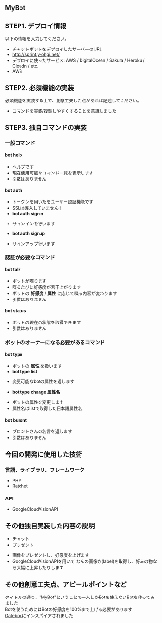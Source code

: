 MyBot
---

## STEP1. デプロイ情報
以下の情報を入力してください。
- チャットボットをデプロイしたサーバーのURL
 - http://sprint.y-ohgi.net/
- デプロイに使ったサービス: AWS / DigitalOcean / Sakura / Heroku / Cloudn / etc.
 - AWS

## STEP2. 必須機能の実装
必須機能を実装する上で、創意工夫した点があれば記述してください。
* コマンドを実装/複製しやすくすることを意識しました

## STEP3. 独自コマンドの実装

### 一般コマンド
#### bot help
* ヘルプです
* 現在使用可能なコマンド一覧を表示します
* 引数はありません

#### bot auth
* トークンを用いたをユーザー認証機能です
* SSLは導入していません！
* **bot auth signin**
 - サインインを行います
* **bot auth signup**
 - サインアップ行います

### 認証が必要なコマンド
#### bot talk
* ボットが喋ります
* 喋るたびに好感度が若干上がります
* ボットの **好感度** / **属性** に応じて喋る内容が変わります
* 引数はありません

#### bot status
* ボットの現在の状態を取得できます
* 引数はありません

### ボットのオーナーになる必要があるコマンド
#### bot type
* ボットの **属性** を扱います
* **bot type list**
 - 変更可能なbotの属性を返します
* **bot type change 属性名**
 - ボットの属性を変更します
 - 属性名はlistで取得した日本語属性名

#### bot buront
* ブロントさんの名言を返します
* 引数はありません


## 今回の開発に使用した技術
### 言語、ライブラリ、フレームワーク
* PHP
* Ratchet
### API
* GoogleCloudVisionAPI

## その他独自実装した内容の説明
* チャット
* プレゼント
 - 画像をプレゼントし、好感度を上げます
 - GoogleCloudVisionAPIを用いて なんの画像か(label)を取得し、好みの物なら大幅に上昇したりします

## その他創意工夫点、アピールポイントなど
タイトルの通り、"MyBot"ということで一人しかBotを使えないBotを作ってみました  
Botを使うためにはBotの好感度を100%まで上げる必要があります  
[Gatebox](http://gatebox.ai/)にインスパイアされました
